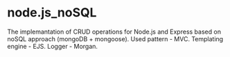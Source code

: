 # node.js_noSQL
The implemantation of CRUD operations for Node.js and Express based on noSQL approach (mongoDB + mongoose).  Used pattern - MVC. Templating engine - EJS. Logger - Morgan.
